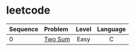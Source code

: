 # leetcode

|Sequence     |Problem                       |Level       |Language    |
|:------------|:-----------------------------|:----------:|:----------:|
|0            |[Two Sum](https://github.com/cizxy/leetcode/blob/master/src/Two%20Sum.c) |Easy        |C           |
